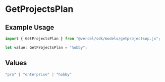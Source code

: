 # GetProjectsPlan

## Example Usage

```typescript
import { GetProjectsPlan } from "@vercel/sdk/models/getprojectsop.js";

let value: GetProjectsPlan = "hobby";
```

## Values

```typescript
"pro" | "enterprise" | "hobby"
```